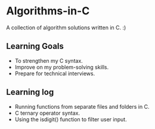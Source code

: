 # Algorithms-in-C
A collection of algorithm solutions written in C. :) 

## Learning Goals
- To strengthen my C syntax.
- Improve on my problem-solving skills.
- Prepare for technical interviews.

## Learning log
- Running functions from separate files and folders in C.
- C ternary operator syntax.
- Using the isdigit() function to filter user input.
